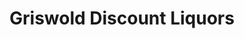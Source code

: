 ---
title: "Griswold Discount Liquors"
url: /griswold/griswold-discount-liquors/
shop: Spirituosen
---